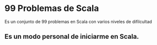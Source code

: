 ﻿# 99 Problemas de Scala

Es un conjunto de 99 problemas en Scala con varios niveles de difilcultad 

## Es un modo personal de iniciarme en Scala.

